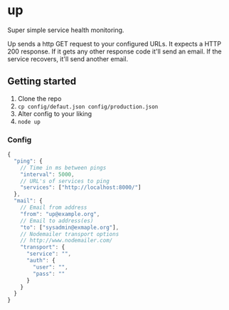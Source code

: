 # up
Super simple service health monitoring.

Up sends a http GET request to your configured URLs. It expects a HTTP 200 response. If it gets any other response code it'll send an email. If the service recovers, it'll send another email.

## Getting started

1. Clone the repo
2. `cp config/defaut.json config/production.json`
3. Alter config to your liking
4. `node up`

### Config

```js
{
  "ping": {
    // Time in ms between pings
    "interval": 5000,
    // URL's of services to ping
    "services": ["http://localhost:8000/"]
  },
  "mail": {
    // Email from address
    "from": "up@example.org",
    // Email to address(es)
    "to": ["sysadmin@exmaple.org"],
    // Nodemailer transport options
    // http://www.nodemailer.com/
    "transport": { 
      "service": "",
      "auth": {
        "user": "",
        "pass": ""
      } 
    }
  }
}
```


